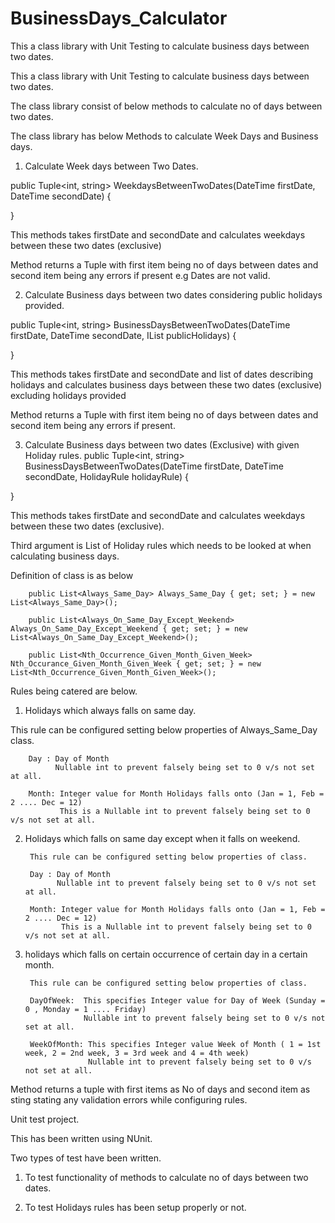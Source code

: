 # BusinessDays_Calculator
This a class library with Unit Testing to calculate business days between two dates.

This a class library with Unit Testing to calculate business days between two dates.

The class library consist of below methods to calculate no of days between two dates.

The class library has below Methods to calculate Week Days and Business days.

1. Calculate Week days between Two Dates.

 public Tuple<int, string> WeekdaysBetweenTwoDates(DateTime firstDate, DateTime secondDate)
 {
            
 }

 This methods takes firstDate and secondDate and calculates weekdays between these two dates (exclusive)

 Method returns a Tuple with first item being no of days between dates and second item being any errors if present e.g Dates are not valid. 
      

2. Calculate Business days between two dates considering public holidays provided.

public Tuple<int, string> BusinessDaysBetweenTwoDates(DateTime firstDate, DateTime secondDate, IList<DateTime> publicHolidays)
{

}

This methods takes firstDate and secondDate and list of dates describing holidays and calculates business days between these two dates (exclusive) excluding holidays provided

Method returns a Tuple with first item being no of days between dates and second item being any errors if present. 


3. Calculate Business days between two dates (Exclusive) with given Holiday rules.
public Tuple<int, string> BusinessDaysBetweenTwoDates(DateTime firstDate, DateTime secondDate, HolidayRule holidayRule)
{

}

This methods takes firstDate and secondDate and calculates weekdays between these two dates (exclusive).

Third argument is List of Holiday rules which needs to be looked at when calculating business days.

Definition of class is as below

        public List<Always_Same_Day> Always_Same_Day { get; set; } = new List<Always_Same_Day>();

        public List<Always_On_Same_Day_Except_Weekend> Always_On_Same_Day_Except_Weekend { get; set; } = new List<Always_On_Same_Day_Except_Weekend>();

        public List<Nth_Occurrence_Given_Month_Given_Week> Nth_Occurance_Given_Month_Given_Week { get; set; } = new List<Nth_Occurrence_Given_Month_Given_Week>();

 Rules being catered are below.

 1. Holidays which always falls on same day. 

 This rule can be configured setting below properties of Always_Same_Day class.

        Day : Day of Month
              Nullable int to prevent falsely being set to 0 v/s not set at all.

        Month: Integer value for Month Holidays falls onto (Jan = 1, Feb = 2 .... Dec = 12)
               This is a Nullable int to prevent falsely being set to 0 v/s not set at all.

2. Holidays which falls on same day except when it falls on weekend.

        This rule can be configured setting below properties of class.

        Day : Day of Month
              Nullable int to prevent falsely being set to 0 v/s not set at all.

        Month: Integer value for Month Holidays falls onto (Jan = 1, Feb = 2 .... Dec = 12)
               This is a Nullable int to prevent falsely being set to 0 v/s not set at all.

3. holidays which falls on certain occurrence of certain day in a certain month.

        This rule can be configured setting below properties of class.

        DayOfWeek:  This specifies Integer value for Day of Week (Sunday = 0 , Monday = 1 .... Friday)
                    Nullable int to prevent falsely being set to 0 v/s not set at all.

        WeekOfMonth: This specifies Integer value Week of Month ( 1 = 1st week, 2 = 2nd week, 3 = 3rd week and 4 = 4th week)
                     Nullable int to prevent falsely being set to 0 v/s not set at all.

Method returns a tuple with first items as No of days and second item as sting stating any validation errors while configuring rules. 

Unit test project.

This has been written using NUnit.

Two types of test have been written.

1. To test functionality of methods to calculate no of days between two dates.

2. To test Holidays rules has been setup properly or not. 
